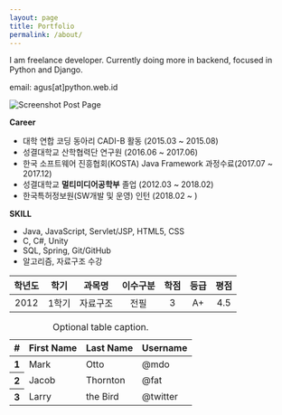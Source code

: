 ```yaml
---
layout: page
title: Portfolio
permalink: /about/
---
```


I am freelance developer. Currently doing more in backend, focused in Python and Django.

email: agus[at]python.web.id

![Screenshot Post Page](https://raw.githubusercontent.com/agusmakmun/agusmakmun.github.io/master/static/img/screenshot-post-page.png  "Screenshot Post Page")


**Career**

* 대학 연합 코딩 동아리 CADI-B 활동 (2015.03 ~ 2015.08)
* 성결대학교 산학협력단 연구원 (2016.06 ~ 2017.06)
* 한국 소프트웨어 진흥협회(KOSTA) Java Framework 과정수료(2017.07 ~ 2017.12)
* 성결대학교 **멀티미디어공학부** 졸업 (2012.03 ~ 2018.02)
* 한국특허정보원(SW개발 및 운영) 인턴 (2018.02 ~ )

**SKILL**

* Java, JavaScript, Servlet/JSP, HTML5, CSS
* C, C#, Unity
* SQL, Spring, Git/GitHub
* 알고리즘, 자료구조 수강

| 학년도 | 학기 | 과목명 | 이수구분 | 학점 | 등급 | 평점 |
| :--------: | :--------: | :--------: | :--------: | :--------: | :--------: | :--------: |
| 2012 | 1학기 | 자료구조 | 전필 | 3 | A+ | 4.5 |

<table class="table">
      <caption>Optional table caption.</caption>
      <thead>
        <tr>
          <th>#</th>
          <th>First Name</th>
          <th>Last Name</th>
          <th>Username</th>
        </tr>
      </thead>
      <tbody>
        <tr>
          <th scope="row">1</th>
          <td>Mark</td>
          <td>Otto</td>
          <td>@mdo</td>
        </tr>
        <tr>
          <th scope="row">2</th>
          <td>Jacob</td>
          <td>Thornton</td>
          <td>@fat</td>
        </tr>
        <tr>
          <th scope="row">3</th>
          <td>Larry</td>
          <td>the Bird</td>
          <td>@twitter</td>
        </tr>
      </tbody>
    </table>

